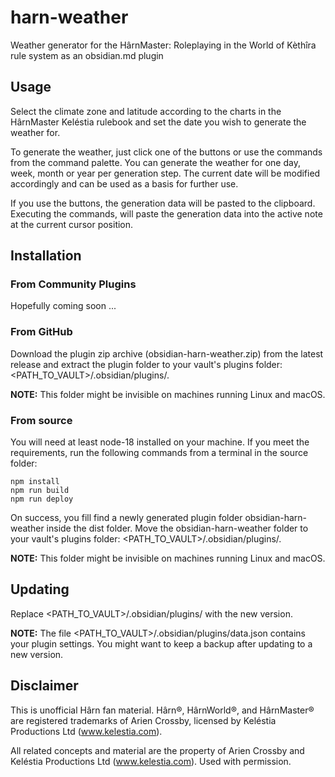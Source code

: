 # harn-weather
Weather generator for the HârnMaster: Roleplaying in the World of Kèthîra rule system as an obsidian.md plugin

## Usage

Select the climate zone and latitude according to the charts in the HârnMaster Keléstia rulebook and set the date you wish to generate the weather for.

To generate the weather, just click one of the buttons or use the commands from the command palette. You can generate the weather for one day, week, month or year per generation step. The current date will be modified accordingly and can be used as a basis for further use.

If you use the buttons, the generation data will be pasted to the clipboard. Executing the commands, will paste the generation data into the active note at the current cursor position.

## Installation
### From Community Plugins

Hopefully coming soon ...

### From GitHub

Download the plugin zip archive (obsidian-harn-weather.zip) from the latest release and extract the plugin folder to your vault's plugins folder: <PATH_TO_VAULT>/.obsidian/plugins/.

**NOTE:** This folder might be invisible on machines running Linux and macOS.

### From source

You will need at least node-18 installed on your machine. If you meet the requirements, run the following commands from a terminal in the source folder:

```
npm install
npm run build
npm run deploy
```

On success, you fill find a newly generated plugin folder obsidian-harn-weather inside the dist folder. Move the obsidian-harn-weather folder to your vault's plugins folder: <PATH_TO_VAULT>/.obsidian/plugins/.

**NOTE:** This folder might be invisible on machines running Linux and macOS.

## Updating

Replace <PATH_TO_VAULT>/.obsidian/plugins/ with the new version.

**NOTE:** The file <PATH_TO_VAULT>/.obsidian/plugins/data.json contains your plugin settings. You might want to keep a backup after updating to a new version.

## Disclaimer

This is unofficial Hârn fan material. Hârn®, HârnWorld®, and HârnMaster® are registered trademarks of Arien Crossby, licensed by Keléstia Productions Ltd (www.kelestia.com).

All related concepts and material are the property of Arien Crossby and Keléstia Productions Ltd (www.kelestia.com). Used with permission.
